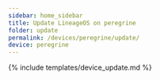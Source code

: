 ```yaml
---
sidebar: home_sidebar
title: Update LineageOS on peregrine
folder: update
permalink: /devices/peregrine/update/
device: peregrine
---
```

{% include templates/device_update.md %}
